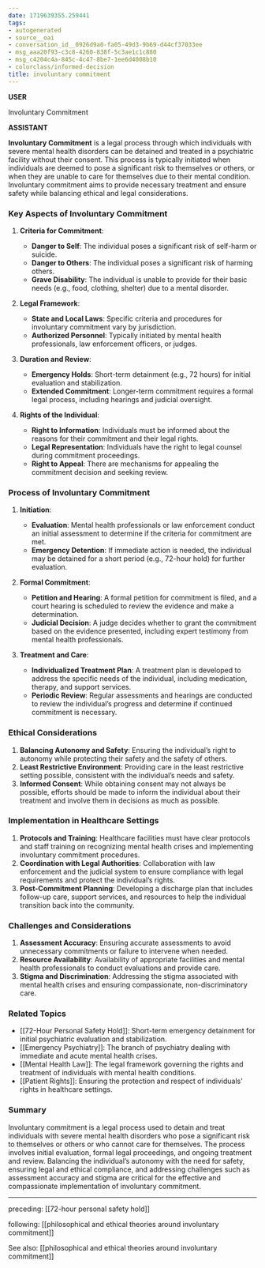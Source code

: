 ```yaml
---
date: 1719639355.259441
tags:
- autogenerated
- source__oai
- conversation_id__0926d9a0-fa05-49d3-9b69-d44cf37033ee
- msg_aaa20f93-c3c8-4260-838f-5c3ae1c1c880
- msg_c4204c4a-845c-4c47-8be7-1ee6d4008b10
- colorclass/informed-decision
title: involuntary commitment
---
```


**USER**

Involuntary Commitment


**ASSISTANT**

**Involuntary Commitment** is a legal process through which individuals with severe mental health disorders can be detained and treated in a psychiatric facility without their consent. This process is typically initiated when individuals are deemed to pose a significant risk to themselves or others, or when they are unable to care for themselves due to their mental condition. Involuntary commitment aims to provide necessary treatment and ensure safety while balancing ethical and legal considerations.

### Key Aspects of Involuntary Commitment

1. **Criteria for Commitment**:
    - **Danger to Self**: The individual poses a significant risk of self-harm or suicide.
    - **Danger to Others**: The individual poses a significant risk of harming others.
    - **Grave Disability**: The individual is unable to provide for their basic needs (e.g., food, clothing, shelter) due to a mental disorder.

2. **Legal Framework**:
    - **State and Local Laws**: Specific criteria and procedures for involuntary commitment vary by jurisdiction.
    - **Authorized Personnel**: Typically initiated by mental health professionals, law enforcement officers, or judges.

3. **Duration and Review**:
    - **Emergency Holds**: Short-term detainment (e.g., 72 hours) for initial evaluation and stabilization.
    - **Extended Commitment**: Longer-term commitment requires a formal legal process, including hearings and judicial oversight.

4. **Rights of the Individual**:
    - **Right to Information**: Individuals must be informed about the reasons for their commitment and their legal rights.
    - **Legal Representation**: Individuals have the right to legal counsel during commitment proceedings.
    - **Right to Appeal**: There are mechanisms for appealing the commitment decision and seeking review.

### Process of Involuntary Commitment

1. **Initiation**:
    - **Evaluation**: Mental health professionals or law enforcement conduct an initial assessment to determine if the criteria for commitment are met.
    - **Emergency Detention**: If immediate action is needed, the individual may be detained for a short period (e.g., 72-hour hold) for further evaluation.

2. **Formal Commitment**:
    - **Petition and Hearing**: A formal petition for commitment is filed, and a court hearing is scheduled to review the evidence and make a determination.
    - **Judicial Decision**: A judge decides whether to grant the commitment based on the evidence presented, including expert testimony from mental health professionals.

3. **Treatment and Care**:
    - **Individualized Treatment Plan**: A treatment plan is developed to address the specific needs of the individual, including medication, therapy, and support services.
    - **Periodic Review**: Regular assessments and hearings are conducted to review the individual’s progress and determine if continued commitment is necessary.

### Ethical Considerations

1. **Balancing Autonomy and Safety**: Ensuring the individual’s right to autonomy while protecting their safety and the safety of others.
2. **Least Restrictive Environment**: Providing care in the least restrictive setting possible, consistent with the individual’s needs and safety.
3. **Informed Consent**: While obtaining consent may not always be possible, efforts should be made to inform the individual about their treatment and involve them in decisions as much as possible.

### Implementation in Healthcare Settings

1. **Protocols and Training**: Healthcare facilities must have clear protocols and staff training on recognizing mental health crises and implementing involuntary commitment procedures.
2. **Coordination with Legal Authorities**: Collaboration with law enforcement and the judicial system to ensure compliance with legal requirements and protect the individual’s rights.
3. **Post-Commitment Planning**: Developing a discharge plan that includes follow-up care, support services, and resources to help the individual transition back into the community.

### Challenges and Considerations

1. **Assessment Accuracy**: Ensuring accurate assessments to avoid unnecessary commitments or failure to intervene when needed.
2. **Resource Availability**: Availability of appropriate facilities and mental health professionals to conduct evaluations and provide care.
3. **Stigma and Discrimination**: Addressing the stigma associated with mental health crises and ensuring compassionate, non-discriminatory care.

### Related Topics

- [[72-Hour Personal Safety Hold]]: Short-term emergency detainment for initial psychiatric evaluation and stabilization.
- [[Emergency Psychiatry]]: The branch of psychiatry dealing with immediate and acute mental health crises.
- [[Mental Health Law]]: The legal framework governing the rights and treatment of individuals with mental health conditions.
- [[Patient Rights]]: Ensuring the protection and respect of individuals' rights in healthcare settings.

### Summary

Involuntary commitment is a legal process used to detain and treat individuals with severe mental health disorders who pose a significant risk to themselves or others or who cannot care for themselves. The process involves initial evaluation, formal legal proceedings, and ongoing treatment and review. Balancing the individual’s autonomy with the need for safety, ensuring legal and ethical compliance, and addressing challenges such as assessment accuracy and stigma are critical for the effective and compassionate implementation of involuntary commitment.


---

preceding: [[72-hour personal safety hold]]  


following: [[philosophical and ethical theories around involuntary commitment]]

See also: [[philosophical and ethical theories around involuntary commitment]]